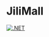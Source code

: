 # JiliMall

[![.NET](https://github.com/Njuguna-JohnBrian/JiliMall/actions/workflows/dotnet.yml/badge.svg?branch=master)](https://github.com/Njuguna-JohnBrian/JiliMall/actions/workflows/dotnet.yml)

